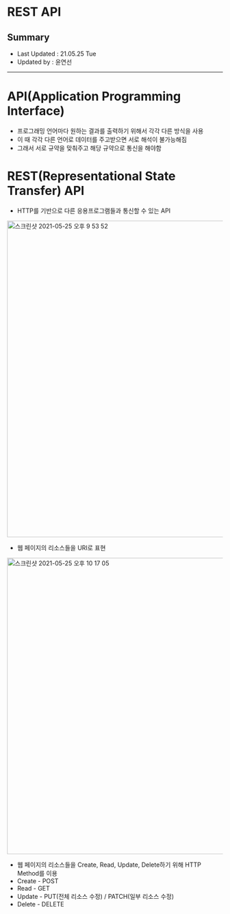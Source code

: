 REST API
========================
## Summary
- Last Updated : 21.05.25 Tue   
- Updated by : 윤연선
-----------------------------------

# API(Application Programming Interface)
* 프로그래밍 언어마다 원하는 결과를 출력하기 위해서 각각 다른 방식을 사용
* 이 때 각각 다른 언어로 데이터를 주고받으면 서로 해석이 불가능해짐
* 그래서 서로 규약을 맞춰주고 해당 규약으로 통신을 해야함


# REST(Representational State Transfer) API
* HTTP를 기반으로 다른 응용프로그램들과 통신할 수 있는 API
  
<img width="738" alt="스크린샷 2021-05-25 오후 9 53 52" src="https://user-images.githubusercontent.com/57285121/119501294-b3df3200-bda3-11eb-9525-0b503e243e09.png">
   
* 웹 페이지의 리소스들을 URI로 표현
   
<img width="691" alt="스크린샷 2021-05-25 오후 10 17 05" src="https://user-images.githubusercontent.com/57285121/119504459-f35b4d80-bda6-11eb-8cb2-9f915b417df8.png">
   
* 웹 페이지의 리소스들을 Create, Read, Update, Delete하기 위해 HTTP Method를 이용
* Create - POST
* Read - GET
* Update - PUT(전체 리소스 수정) / PATCH(일부 리소스 수정)
* Delete - DELETE


